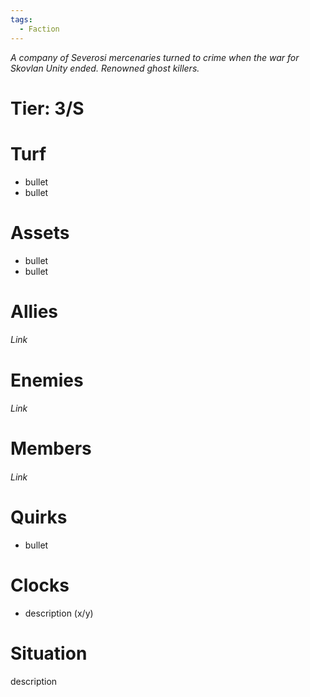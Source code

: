```yaml
---
tags:
  - Faction
---
```

*A company
of Severosi mercenaries turned to crime when the war for Skovlan Unity ended.
Renowned ghost killers.*
# Tier: 3/S
# Turf
- bullet
- bullet
# Assets
- bullet
- bullet
# Allies
###### Link
# Enemies
###### Link
# Members
###### Link
# Quirks
- bullet
# Clocks
- description (x/y)
# Situation
description